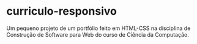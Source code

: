 # curriculo-responsivo
Um pequeno projeto de um portfólio feito em HTML-CSS na disciplina de Construção de Software para Web do curso de Ciência da Computação.
